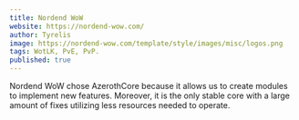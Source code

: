 ```yaml
---
title: Nordend WoW
website: https://nordend-wow.com/
author: Tyrelis
image: https://nordend-wow.com/template/style/images/misc/logos.png
tags: WotLK, PvE, PvP.
published: true
---
```


Nordend WoW chose AzerothCore because it allows us to create modules to implement new features. Moreover, it is the only stable core with a large amount of fixes utilizing less resources needed to operate.
